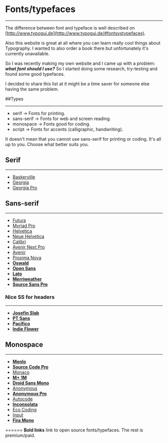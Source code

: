 
# Fonts/typefaces
___
The difference between font and typeface is well described on [http://www.typogui.de](http://www.typogui.de/#fontsvstypefaces).

Also this website is great at all where you can learn really cool things about Typography. I wanted to also order a book there but unfortunately it's currently unavailable.

So I was recently making my own website and I came up with a problem: **_what font should I use?_**
So I started doing some research, try-testing and found some good typefaces.

I decided to share this list at it might be a time saver for someone else having the same problem.

##Types
___
* serif -> Fonts for printing.
* sans-serif -> Fonts for web and screen reading.
* monospace -> Fonts good for coding.
* script -> Fonts for accents (calligraphic, handwriting).

It doesn't mean that you cannot use sans-serif for printing or coding. It's all up to you. Choose what better suits you.

## Serif
___
* [Baskerville](https://www.myfonts.com/fonts/bitstream/baskerville/)
* [Georgia](http://www.myfonts.com/fonts/ascender/georgia/)
* [Georgia Pro](http://www.myfonts.com/fonts/ascender/georgia-pro/)

## Sans-serif
___
* [Futura](http://www.myfonts.com/fonts/bitstream/futura/)
* [Myriad Pro](http://www.myfonts.com/fonts/adobe/myriad/)
* [Helvetica](http://www.myfonts.com/fonts/linotype/helvetica/)
* [Neue Helvetica](http://www.myfonts.com/fonts/linotype/neue-helvetica/)
* [Calibri](http://www.myfonts.com/fonts/ascender/calibri/)
* [Avenir Next Pro](http://www.myfonts.com/fonts/linotype/avenir-next-pro/)
* [Avenir](http://www.myfonts.com/fonts/linotype/avenir/)
* [Proxima Nova](http://www.myfonts.com/fonts/marksimonson/proxima-nova/)
* **[Oswald](https://www.google.com/fonts/specimen/Oswald)**
* **[Open Sans](https://www.google.com/fonts/specimen/Open+Sans)**
* **[Lato](https://www.google.com/fonts/specimen/Lato)**
* **[Merriweather](https://www.google.com/fonts/specimen/Merriweather)**
* **[Source Sans Pro](https://www.google.com/fonts/specimen/Source+Sans+Pro)**

### Nice SS for headers
___
* **[Josefin Slab](https://www.google.com/fonts/specimen/Josefin+Slab)**
* **[PT Sans](https://www.google.com/fonts/specimen/PT+Sans)**
* **[Pacifico](https://www.google.com/fonts/specimen/Pacifico)**
* **[Indie Flower](https://www.google.com/fonts/specimen/Indie+Flower)**

## Monospace
___
* **[Menlo](https://github.com/hbin/top-programming-fonts/blob/master/Menlo-Regular.ttf)**
* **[Source Code Pro](https://www.google.com/fonts/specimen/Source+Code+Pro)**
* [Monaco](https://www.myfonts.com/fonts/apple/monaco/)
* **[M+ 1M](http://www.fontspace.com/m-fonts/m-1m)**
* **[Droid Sans Mono](https://www.google.com/fonts/specimen/Droid+Sans+Mono)**
* [Anonymous](http://www.myfonts.com/fonts/marksimonson/anonymous/)
* **[Anonymous Pro](https://www.google.com/fonts/specimen/Anonymous+Pro)**
* [Autocode](https://www.myfonts.com/fonts/aviation/autocode/)
* **[Inconsolata](https://www.google.com/fonts/specimen/Inconsolata)**
* [Eco Coding](http://www.myfonts.com/fonts/s-core/eco-coding/)
* [Input](http://input.fontbureau.com)
* **[Fira Mono](https://www.google.com/fonts/specimen/Fira+Mono)**

======
**Bold links** link to open source fonts/typefaces. The rest is premium/paid.
